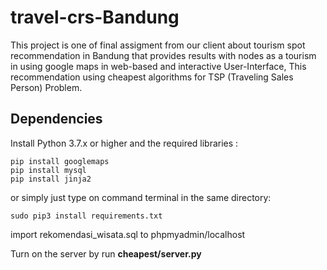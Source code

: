 # travel-crs-Bandung
This project is one of final assigment from our client about tourism spot recommendation in Bandung that provides results 
with nodes as a tourism in using google maps in web-based and interactive User-Interface, This recommendation using cheapest
algorithms for TSP (Traveling Sales Person) Problem.

## Dependencies
Install Python 3.7.x or higher and the required libraries :
```
pip install googlemaps
pip install mysql
pip install jinja2
```

or simply just type on command terminal in the same directory:
```
sudo pip3 install requirements.txt
```

import rekomendasi_wisata.sql to phpmyadmin/localhost

Turn on the server by run **cheapest/server.py**
